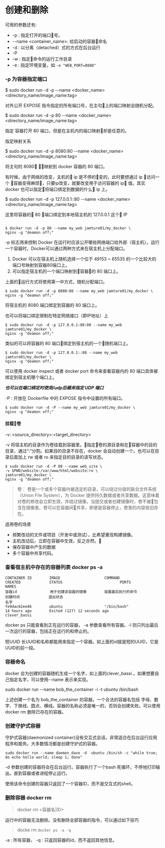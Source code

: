 # 创建和删除

可用的参数还有:

- -p <port>: 指定打开的端口号。
- --name <container_name>: 给启动的容器命名
- -d : 以分离（detached）式的方式在后台运行
- -P
- -w : 指定命令的运行工作目录
- -e : 指定环境变量，如 `-e "WEB_PORT=8080"`

### -p 为容器指定端口

$ sudo docker run -d -p --name <docker_name> <directory_name/image_name:tag> <command>

对外公开 EXPOSE 指令指定的所有端口号，在主句上的端口映射会随机分配。

$ sudo docker run -d -p 80 --name <docker_name> <directory_name/image_name:tag> <command>

指定 容器打开 80 端口，但是在主机内的端口映射却是任意的。

指定映射关系

$ sudo docker run -d -p 8080:80 --name <docker_name> <directory_name/image_name:tag> <command>

将主句的 8080 映射到 docker 容器的 80 端口。

有时候，由于网络的改变，主机的 ip 是不停的变的，此时要想通过 ip 访问一个 容器变得麻烦，只要ip改变，就要改变用于访问容器的 ip 值。其实 docker 也可以指定将端口绑定到数据的什么 ip 上。

$ sudo docker run -d -p 127.0.0.1::80 --name <docker_name> <directory_name/image_name:tag> <command>

这里将容器的 80 端口绑定到本地宿主机的 127.0.0.1 这个 IP

```

$ docker run -d -p 80 --name my_web jamture01/my_docker \
nginx -g "deamon off;"
```

-p 标志用来控制 Docker 在运行时应该公开哪些网络端口给外部（宿主机）。运行一个容器时，Docker可以通过两种方式来在宿主机上分配端口。

1. Docker 可以在宿主机上随机选择一个位于 49153 ~ 65535 的一个比较大的端口号映射到容器80端口上。
2. 可以指定宿主机的一个端口映射到容器的 80 端口上。

上面的运行方式将使用第一中方式，随机分配端口。

```
$ sudo docker run -d -p 8080:80 --name my_web jamture01/my_docker \
nginx -g "deamon off;"
```

将宿主机的 8080 端口绑定到容器的 80 端口上。

也可以将端口绑定限制在特定网络接口（即IP地址）上

```
$ sudo docker run -d -p 127.0.0.1:80:80 --name my_web jamture01/my_docker \
nginx -g "deamon off;"
```

类似的可以将容器的 80 端口绑定到宿主机的一个随机端口上。

```
$ sudo docker run -d -p 127.0.0.1::80 --name my_web jamture01/my_docker \
nginx -g "deamon off;"
```

可以使用 docker inspect 或者 docker port 命令来查看容器内的 80 端口具体被绑定到宿主机哪个端口上。

***也可以在端口绑定时使用/udp后缀来指定 UDP 端口***

-P : 开放在 Dockerfile 中的 EXPOSE 指令中设置的所有端口。

```
$ sudo docker run -d -P --name my_web jamture01/my_docker \
nginx -g "deamon off;"
```

#### 挂载卷

-v: <source_directory>:<target_directory>

-v 将宿主机的目录作为卷挂载到容器里。指定卷的源目录和在容器中的目的目录，通过“:”分割。如果目的目录不存在，docker 会自动创建一个。也可以在目录后面加上 rw 或者 ro 来指定目的目录的读写状态。

```
$ sudo docker run -d -P 80 --name web_site \
-v $PWD/website:/var/www/html/website:ro \
jamture01/my_docker \
nginx -g "deamon off;"
```

> 卷： 卷是一个或多个容器内被选定的目录，可以绕过分层的联合文件系统（Union File System），为 Docker 提供持久数据或者共享数据。这意味着对卷的修改会立即生效，并绕过镜像。当提交或者创建镜像时，卷不被包含在镜像里。卷可以在容器间共享，即便是容器停止，卷里的内容依旧存在。

适用卷的场景

- 频繁改动的文件或项目（开发中或测试），比希望重现构建镜像。
- 主机改动后，立即在容器中生效，反之亦然。
- 保存容器中产生的数据
- 多个容器中共享代码。


### 查看宿主机中存在的容器列表 docker ps -a
```
CONTAINER ID        IMAGE                    COMMAND                  CREATED             STATUS                          PORTS                     NAMES
容器id               用于创建该容器的镜像        容器最后执行的命令           创建时间             退出状态                                                   名字
fe9dac62ee46        ubuntu                   "/bin/bash"              14 hours ago        Exited (127) 12 seconds ago                               clever_bassi
```
docker ps 只能查看到正在运行的容器， -a 参数查看所有容器。-l 则只列出最后一次运行的容器，包括正在运行的和停止的。


短UUID 长UUID和名称都能用来指定一个容器。如上面的id就是短的UUID，它是UUID的前一段。

### 容器命名

docker 会为创建的容器随机生成一个名字，如上面的clever_bassi
。如果想要自己指定名字，可以使用--name 表示来实现。

sudo docker run --name bob_the_container -i -t ubuntu /bin/bash

上述创建一个名为 bob_the_container 的容器。一个合法的容器名包括 字母、数字、下换线、圆点、横线。容器的名称必须是唯一的，否则会创建失败。可以使用docker rm 删除已存在的容器。


### 创建守护式容器

守护式容器(daemonized container)没有交互式会话，非常适合在后台运行应用程序和服务。大多数情况都是创建守护式的容器。

```shell
sudo docker run --name daemon_dave -d  ubuntu /bin/sh -c "while true; do echo hello world; sleep 1; done"
```

-d 参数创建的容器将会在后台运行。容器执行了一个bash 死循环，不停地打印输出。直到容器或者进程停止运行。

使用该命令创建的容器只返回了一个容器ID，而不是交互式的shell。


### 删除容器 docker rm

> docker rm <容器名|ID>

运行中的容器无法删除。没有删除全部容器的指令，可以通过如下技巧

> docke rm `docker ps -a -q`

-a : 所有容器，
-q : 只返回容器的id，而不返回其他信息。